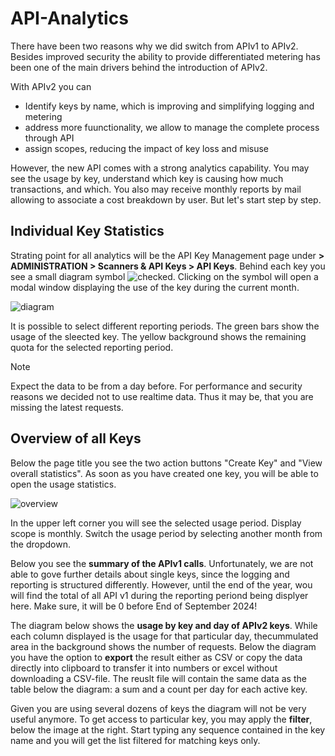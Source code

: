# API-Analytics

There have been two reasons why we did switch from APIv1 to APIv2. Besides improved security the ability to provide differentiated metering has been one of the main drivers behind the introduction of APIv2.

With APIv2 you can

- Identify keys by name, which is improving and simplifying logging and metering
- address more fuunctionality, we allow to manage the complete process through API
- assign scopes, reducing the impact of key loss and misuse

However, the new API comes with a strong analytics capability. You may see the usage by key, understand which key is causing how much transactions, and which. You also may receive monthly reports by mail allowing to associate a cost breakdown by user. But let's start step by step.

## Individual Key Statistics

Strating point for all analytics will be the API Key Management page under **> ADMINISTRATION > Scanners & API Keys > API Keys**. Behind each key you see a small diagram symbol ![checked](/api-docs/assets/SymbolDiagram.jpg). Clicking on the symbol will open a modal window displaying the use of the key during the current month.

![diagram](/api-docs/assets/APIKeyModal.jpg)

It is possible to select different reporting periods. The green bars show the usage of the sleected key. The yellow background shows the remaining quota for the selected reporting period. 

> [!NOTE]
>
> Expect the data to be from a day before. For performance and security reasons we decided not to use realtime data. Thus it may be, that you are missing the latest requests. 

## Overview of all Keys

Below the page title you see the two action buttons "Create Key" and  "View overall statistics". As soon as you have created one key, you will be able to open the usage statistics.

![overview](/api-docs/assets/APIUsageStats.jpg) 

In the upper left corner you will see the selected usage period. Display scope is monthly. Switch the usage period by selecting another month from the dropdown. 

Below you see the **summary of the APIv1 calls**. Unfortunately, we are not able to gove further details about single keys, since the logging and reporting is structured differently. However, until the end of the year, wou will find the total of all API v1 during the reporting periond being displyer here. Make sure, it will be 0 before End of September 2024!

The diagram below shows the **usage by key and day of APIv2 keys**. While each column displayed is the usage for that particular day, thecummulated area in the background shows the number of requests. Below the diagram you have the option to **export** the result either as CSV or copy the data directly into clipboard to transfer it into numbers or excel without downloading a CSV-file.  The reuslt file will contain the same data as the table below the diagram: a sum and a count per day for each active key. 

Given you are using several dozens of keys the diagram will not be very useful anymore. To get access to particular key, you may apply the **filter**, below the image at the right. Start typing any sequence contained in the key name and you will get the list filtered for matching keys only.

